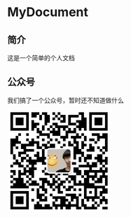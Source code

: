 # MyDocument

## 简介
这是一个简单的个人文档

## 公众号
我们搞了一个公众号，暂时还不知道做什么

![f97dd4396275acb5a57e03d403f0b27c.png](picture/2.png)
